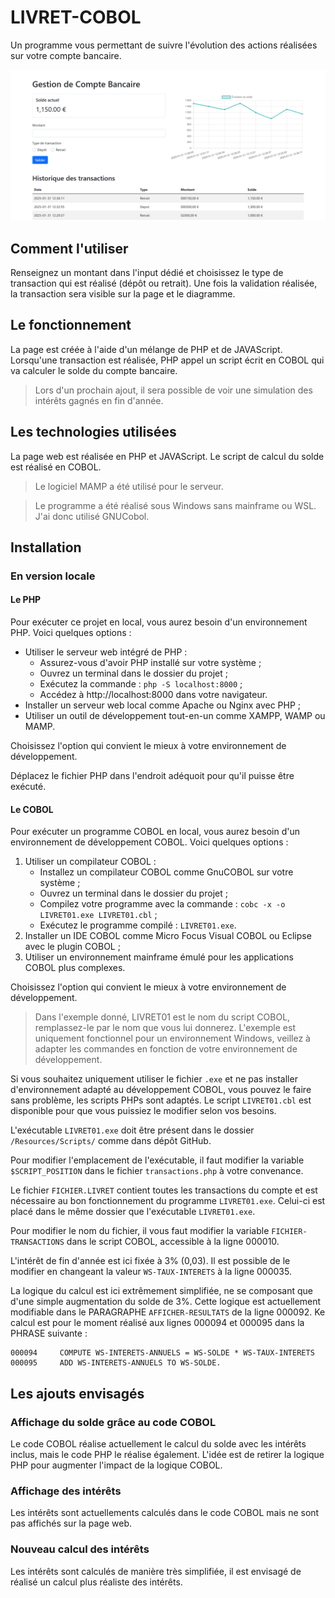 # LIVRET-COBOL
 
Un programme vous permettant de suivre l'évolution des actions réalisées sur votre compte bancaire.

![Header Screenshot](Resources/Images/header_screen.png)

## Comment l'utiliser

Renseignez un montant dans l'input dédié et choisissez le type de transaction qui est réalisé (dépôt ou retrait). Une fois la validation réalisée, la transaction sera visible sur la page et le diagramme.

## Le fonctionnement

La page est créée à l'aide d'un mélange de PHP et de JAVAScript. Lorsqu'une transaction est réalisée, PHP appel un script écrit en COBOL qui va calculer le solde du compte bancaire. 

> Lors d'un prochain ajout, il sera possible de voir une simulation des intérêts gagnés en fin d'année.

## Les technologies utilisées

La page web est réalisée en PHP et JAVAScript.
Le script de calcul du solde est réalisé en COBOL.

> Le logiciel MAMP a été utilisé pour le serveur.

> Le programme a été réalisé sous Windows sans mainframe ou WSL. J'ai donc utilisé GNUCobol.

## Installation

### En version locale

#### Le PHP

Pour exécuter ce projet en local, vous aurez besoin d'un environnement PHP. Voici quelques options :

- Utiliser le serveur web intégré de PHP :
    - Assurez-vous d'avoir PHP installé sur votre système ;
    - Ouvrez un terminal dans le dossier du projet ;
    - Exécutez la commande : `php -S localhost:8000` ;
    - Accédez à http://localhost:8000 dans votre navigateur.
- Installer un serveur web local comme Apache ou Nginx avec PHP ;
- Utiliser un outil de développement tout-en-un comme XAMPP, WAMP ou MAMP.

Choisissez l'option qui convient le mieux à votre environnement de développement.

Déplacez le fichier PHP dans l'endroit adéquoit pour qu'il puisse être exécuté.

#### Le COBOL

Pour exécuter un programme COBOL en local, vous aurez besoin d'un environnement de développement COBOL. Voici quelques options :

1. Utiliser un compilateur COBOL :
    - Installez un compilateur COBOL comme GnuCOBOL sur votre système ;
    - Ouvrez un terminal dans le dossier du projet ;
    - Compilez votre programme avec la commande : `cobc -x -o LIVRET01.exe LIVRET01.cbl` ;
    - Exécutez le programme compilé : `LIVRET01.exe`.
2. Installer un IDE COBOL comme Micro Focus Visual COBOL ou Eclipse avec le plugin COBOL ;
3. Utiliser un environnement mainframe émulé pour les applications COBOL plus complexes.

Choisissez l'option qui convient le mieux à votre environnement de développement.

> Dans l'exemple donné, LIVRET01 est le nom du script COBOL, remplassez-le par le nom que vous lui donnerez.
> L'exemple est uniquement fonctionnel pour un environnement Windows, veillez à adapter les commandes en fonction de votre environnement de développement.

Si vous souhaitez uniquement utiliser le fichier `.exe` et ne pas installer d'environnement adapté au développement COBOL, vous pouvez le faire sans problème, les scripts PHPs sont adaptés. Le script `LIVRET01.cbl` est disponible pour que vous puissiez le modifier selon vos besoins.

L'exécutable `LIVRET01.exe` doit être présent dans le dossier `/Resources/Scripts/` comme dans dépôt GitHub.

Pour modifier l'emplacement de l'exécutable, il faut modifier la variable `$SCRIPT_POSITION` dans le fichier `transactions.php` à votre convenance.

Le fichier `FICHIER.LIVRET` contient toutes les transactions du compte et est nécessaire au bon fonctionnement du programme `LIVRET01.exe`. Celui-ci est placé dans le même dossier que l'exécutable `LIVRET01.exe`.

Pour modifier le nom du fichier, il vous faut modifier la variable `FICHIER-TRANSACTIONS` dans le script COBOL, accessible à la ligne 000010.

L'intérêt de fin d'année est ici fixée à 3% (0,03). Il est possible de le modifier en changeant la valeur `WS-TAUX-INTERETS` à la ligne 000035.

La logique du calcul est ici extrêmement simplifiée, ne se composant que d'une simple augmentation du solde de 3%. Cette logique est actuellement modifiable dans le PARAGRAPHE `AFFICHER-RESULTATS` de la ligne 000092. Ke calcul est pour le moment réalisé aux lignes 000094 et 000095 dans la PHRASE suivante :
```
000094     COMPUTE WS-INTERETS-ANNUELS = WS-SOLDE * WS-TAUX-INTERETS
000095     ADD WS-INTERETS-ANNUELS TO WS-SOLDE.
```

## Les ajouts envisagés

### Affichage du solde grâce au code COBOL

Le code COBOL réalise actuellement le calcul du solde avec les intérêts inclus, mais le code PHP le réalise également. L'idée est de retirer la logique PHP pour augmenter l'impact de la logique COBOL.

### Affichage des intérêts

Les intérêts sont actuellements calculés dans le code COBOL mais ne sont pas affichés sur la page web.

### Nouveau calcul des intérêts

Les intérêts sont calculés de manière très simplifiée, il est envisagé de réalisé un calcul plus réaliste des intérêts.